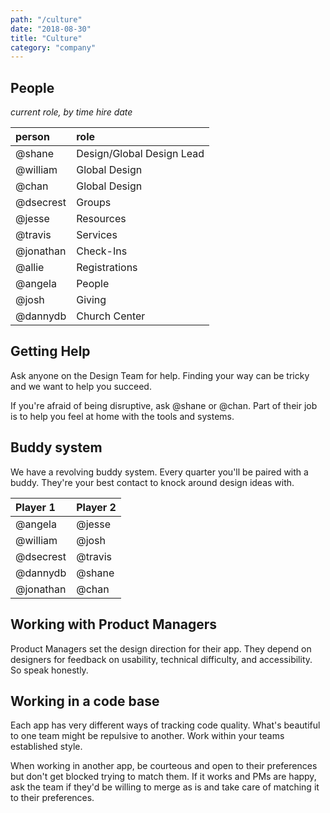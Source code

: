 ```yaml
---
path: "/culture"
date: "2018-08-30"
title: "Culture"
category: "company"
---
```


## People
_current role, by time hire date_

<div class="remark-table">

| person | role |
| :--- | :--- |
| @shane | Design/Global Design Lead |
| @william | Global Design | 
| @chan | Global Design |
| @dsecrest | Groups |
| @jesse | Resources |
| @travis | Services |
| @jonathan | Check-Ins |
| @allie | Registrations |
| @angela | People |
| @josh | Giving |
| @dannydb | Church Center |

</div>


## Getting Help
Ask anyone on the Design Team for help.
Finding your way can be tricky and we want to help you succeed.

If you're afraid of being disruptive, ask @shane or @chan.
Part of their job is to help you feel at home with the tools and systems.

## Buddy system
We have a revolving buddy system.
Every quarter you'll be paired with a buddy.
They're your best contact to knock around design ideas with.

<div class="remark-table">

| Player 1 | Player 2 |
| :--- | :--- |
| @angela | @jesse |
| @william | @josh | 
| @dsecrest | @travis |
| @dannydb | @shane |
| @jonathan | @chan |

</div>

## Working with Product Managers
Product Managers set the design direction for their app.
They depend on designers for feedback on usability, technical difficulty, and accessibility.
So speak honestly.

## Working in a code base
Each app has very different ways of tracking code quality.
What's beautiful to one team might be repulsive to another.
Work within your teams established style.

When working in another app, be courteous and open to their preferences but don't get blocked trying to match them.
If it works and PMs are happy, ask the team if they'd be willing to merge as is and take care of matching it to their preferences.